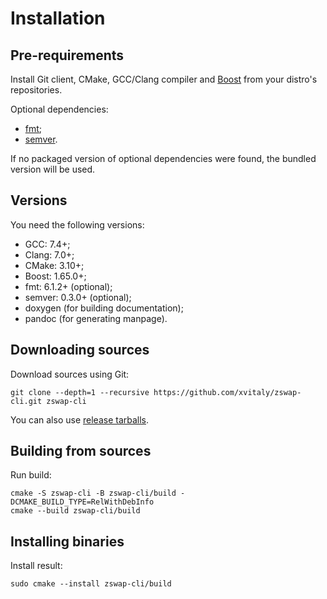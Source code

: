 # Installation

## Pre-requirements

Install Git client, CMake, GCC/Clang compiler and [Boost](https://www.boost.org/) from your distro's repositories.

Optional dependencies:

  * [fmt](https://github.com/fmtlib/fmt);
  * [semver](https://github.com/Neargye/semver).

If no packaged version of optional dependencies were found, the bundled version will be used.

## Versions

You need the following versions:

  * GCC: 7.4+;
  * Clang: 7.0+;
  * CMake: 3.10+;
  * Boost: 1.65.0+;
  * fmt: 6.1.2+ (optional);
  * semver: 0.3.0+ (optional);
  * doxygen (for building documentation);
  * pandoc (for generating manpage).

## Downloading sources

Download sources using Git:

```
git clone --depth=1 --recursive https://github.com/xvitaly/zswap-cli.git zswap-cli
```

You can also use [release tarballs](https://github.com/xvitaly/zswap-cli/releases).

## Building from sources

Run build:

```
cmake -S zswap-cli -B zswap-cli/build -DCMAKE_BUILD_TYPE=RelWithDebInfo
cmake --build zswap-cli/build
```

## Installing binaries

Install result:

```
sudo cmake --install zswap-cli/build
```
